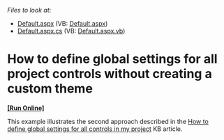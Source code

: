 <!-- default file list -->
*Files to look at*:

* [Default.aspx](./CS/WebSite/Default.aspx) (VB: [Default.aspx](./VB/WebSite/Default.aspx))
* [Default.aspx.cs](./CS/WebSite/Default.aspx.cs) (VB: [Default.aspx.vb](./VB/WebSite/Default.aspx.vb))
<!-- default file list end -->
# How to define global settings for all project controls without creating a custom theme
<!-- run online -->
**[[Run Online]](https://codecentral.devexpress.com/t186082/)**
<!-- run online end -->


This example illustrates the second approach described in the <a href="https://www.devexpress.com/Support/Center/p/KA18916">How to define global settings for all controls in my project</a> KB article.

<br/>


